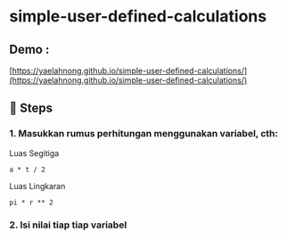 # simple-user-defined-calculations

## Demo :

[https://yaelahnong.github.io/simple-user-defined-calculations/](https://yaelahnong.github.io/simple-user-defined-calculations/)

## :pushpin: Steps

### 1. Masukkan rumus perhitungan menggunakan variabel, cth:

Luas Segitiga

```
a * t / 2
```

Luas Lingkaran

```
pi * r ** 2
```

### 2. Isi nilai tiap tiap variabel
